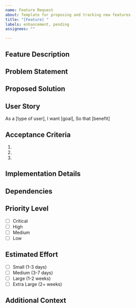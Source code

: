```yaml
---
name: Feature Request
about: Template for proposing and tracking new features
title: "[Feature] "
labels: enhancement, pending
assignees: ""

---
```


## Feature Description
<!-- Provide a clear and concise description of the proposed feature -->

## Problem Statement
<!-- Describe the problem this feature will solve -->

## Proposed Solution
<!-- Describe your proposed solution -->

## User Story
<!-- Write a user story for this feature -->
As a [type of user],
I want [goal],
So that [benefit]

## Acceptance Criteria
<!-- List the requirements that must be met for this feature -->
1. 
2. 
3. 

## Implementation Details
<!-- Technical details about how the feature could be implemented -->

## Dependencies
<!-- List any dependencies or prerequisites -->

## Priority Level
<!-- Select the appropriate priority level -->
- [ ] Critical
- [ ] High
- [ ] Medium
- [ ] Low

## Estimated Effort
<!-- Rough estimate of implementation effort -->
- [ ] Small (1-3 days)
- [ ] Medium (3-7 days)
- [ ] Large (1-2 weeks)
- [ ] Extra Large (2+ weeks)

## Additional Context
<!-- Add any other context, mockups, or screenshots about the feature request here -->